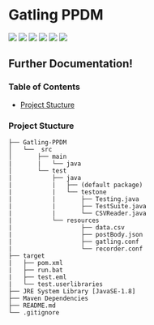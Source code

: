 # Gatling PPDM
[![](https://img.shields.io/badge/Dell-blue?style=for-the-badge)](https://www.dell.com/en-us)
[![](https://img.shields.io/badge/Maven-red?style=for-the-badge)](https://maven.apache.org/)
[![](https://img.shields.io/badge/Gatling-blueviolet?style=for-the-badge)](https://gatling.io/docs/gatling/)
[![](https://img.shields.io/badge/Jenkins-yellow?style=for-the-badge)](https://www.jenkins.io/doc/)
[![](https://img.shields.io/badge/PPDM-orange?style=for-the-badge)](https://www.dell.com/en-us/dt/data-protection/powerprotect-data-manager.htm#:~:text=%20PowerProtect%20Data%20Manager%20%201%20Orchestrate%20protection,Leverage%20your%20existing%20Dell%20PowerProtect%20appliances%20More%20)
[![](https://img.shields.io/badge/github-blue?style=for-the-badge)](https://github.com/joshuajerome/Gatling-PPDM)

## Further Documentation!
### Table of Contents
- [Project Stucture](https://github.com/joshuajerome/Gatling-PPDM/blob/master/READMORE.md#project-stucture)

### Project Stucture
```
├── Gatling-PPDM
│   └──  src
│       ├── main
|       |   └── java
│       └── test
|           ├── java
|           |   ├── (default package)
|           |   └── testone
|           |       ├── Testing.java
|           |       ├── TestSuite.java
|           |       └── CSVReader.java
|           └── resources
|                   ├── data.csv
|                   ├── postBody.json
|                   ├── gatling.conf
|                   └── recorder.conf
├── target
|   ├── pom.xml
|   ├── run.bat
|   ├── test.eml
|   └── test.userlibraries
├── JRE System Library [JavaSE-1.8]
├── Maven Dependencies
├── README.md
└── .gitignore
```
